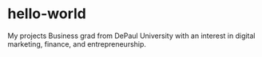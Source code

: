 # hello-world
My projects
Business grad from DePaul University with an interest in digital marketing, finance, and entrepreneurship.
